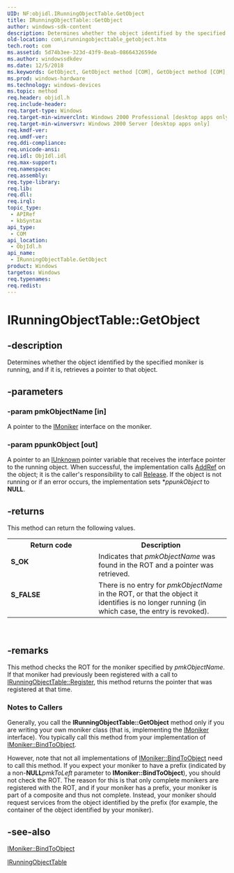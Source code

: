 ```yaml
---
UID: NF:objidl.IRunningObjectTable.GetObject
title: IRunningObjectTable::GetObject
author: windows-sdk-content
description: Determines whether the object identified by the specified moniker is running, and if it is, retrieves a pointer to that object.
old-location: com\irunningobjecttable_getobject.htm
tech.root: com
ms.assetid: 5d74b3ee-323d-43f9-8eab-0866432659de
ms.author: windowssdkdev
ms.date: 12/5/2018
ms.keywords: GetObject, GetObject method [COM], GetObject method [COM],IRunningObjectTable interface, IRunningObjectTable interface [COM],GetObject method, IRunningObjectTable.GetObject, IRunningObjectTable::GetObject, _com_irunningobjecttable_getobject, com.irunningobjecttable_getobject, objidl/IRunningObjectTable::GetObject
ms.prod: windows-hardware
ms.technology: windows-devices
ms.topic: method
req.header: objidl.h
req.include-header: 
req.target-type: Windows
req.target-min-winverclnt: Windows 2000 Professional [desktop apps only]
req.target-min-winversvr: Windows 2000 Server [desktop apps only]
req.kmdf-ver: 
req.umdf-ver: 
req.ddi-compliance: 
req.unicode-ansi: 
req.idl: ObjIdl.idl
req.max-support: 
req.namespace: 
req.assembly: 
req.type-library: 
req.lib: 
req.dll: 
req.irql: 
topic_type:
 - APIRef
 - kbSyntax
api_type:
 - COM
api_location:
 - ObjIdl.h
api_name:
 - IRunningObjectTable.GetObject
product: Windows
targetos: Windows
req.typenames: 
req.redist: 
---
```


# IRunningObjectTable::GetObject


## -description


Determines whether the object identified by the specified moniker is running, and if it is, retrieves a pointer to that object.


## -parameters




### -param pmkObjectName [in]

A pointer to the <a href="https://msdn.microsoft.com/17f4c1df-7a9c-42ef-a888-70cd8d85f070">IMoniker</a> interface on the moniker.


### -param ppunkObject [out]

A pointer to an <a href="https://msdn.microsoft.com/33f1d79a-33fc-4ce5-a372-e08bda378332">IUnknown</a> pointer variable that receives the interface pointer to the running object. When successful, the implementation calls <a href="https://msdn.microsoft.com/b4316efd-73d4-4995-b898-8025a316ba63">AddRef</a> on the object; it is the caller's responsibility to call <a href="https://msdn.microsoft.com/4b494c6f-f0ee-4c35-ae45-ed956f40dc7a">Release</a>. If the object is not running or if an error occurs, the implementation sets *<i>ppunkObject</i> to <b>NULL</b>.


## -returns



This method can return the following values.

<table>
<tr>
<th>Return code</th>
<th>Description</th>
</tr>
<tr>
<td width="40%">
<dl>
<dt><b>S_OK</b></dt>
</dl>
</td>
<td width="60%">
Indicates that <i>pmkObjectName</i> was found in the ROT and a pointer was retrieved.

</td>
</tr>
<tr>
<td width="40%">
<dl>
<dt><b>S_FALSE</b></dt>
</dl>
</td>
<td width="60%">
There is no entry for <i>pmkObjectName</i> in the ROT, or that the object it identifies is no longer running (in which case, the entry is revoked).

</td>
</tr>
</table>
 




## -remarks



This method checks the ROT for the moniker specified by <i>pmkObjectName</i>. If that moniker had previously been registered with a call to <a href="https://msdn.microsoft.com/40f815b2-dfea-416c-aae1-7ba3a710ad91">IRunningObjectTable::Register</a>, this method returns the pointer that was registered at that time.

<h3><a id="Notes_to_Callers"></a><a id="notes_to_callers"></a><a id="NOTES_TO_CALLERS"></a>Notes to Callers</h3>
Generally, you call the <b>IRunningObjectTable::GetObject</b> method only if you are writing your own moniker class (that is, implementing the <a href="https://msdn.microsoft.com/17f4c1df-7a9c-42ef-a888-70cd8d85f070">IMoniker</a> interface). You typically call this method from your implementation of <a href="https://msdn.microsoft.com/b5ce39ff-3387-4f72-9aea-5a26eed3810c">IMoniker::BindToObject</a>.

However, note that not all implementations of <a href="https://msdn.microsoft.com/b5ce39ff-3387-4f72-9aea-5a26eed3810c">IMoniker::BindToObject</a> need to call this method. If you expect your moniker to have a prefix (indicated by a non-<b>NULL</b><i>pmkToLeft</i> parameter to <b>IMoniker::BindToObject</b>), you should not check the ROT. The reason for this is that only complete monikers are registered with the ROT, and if your moniker has a prefix, your moniker is part of a composite and thus not complete. Instead, your moniker should request services from the object identified by the prefix (for example, the container of the object identified by your moniker).




## -see-also




<a href="https://msdn.microsoft.com/b5ce39ff-3387-4f72-9aea-5a26eed3810c">IMoniker::BindToObject</a>



<a href="https://msdn.microsoft.com/ff89bcb5-df6d-4325-b0e8-613217a68f42">IRunningObjectTable</a>
 

 

